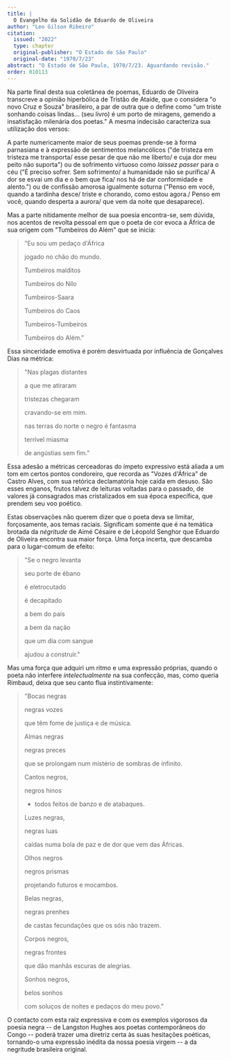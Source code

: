 ```yaml
---
title: |
  O Evangelho da Solidão de Eduardo de Oliveira
author: "Leo Gilson Ribeiro"
citation:
  issued: "2022"
  type: chapter
  original-publisher: "O Estado de São Paulo"
  original-date: "1970/7/23"
abstract: "O Estado de São Paulo, 1970/7/23. Aguardando revisão."
order: 010113
---
```


Na parte final desta sua coletânea de poemas, Eduardo de Oliveira transcreve a opinião hiperbólica de Tristão de Ataíde, que o considera "o novo Cruz e Souza" brasileiro, a par de outra que o define como "um triste sonhando coisas lindas... (seu livro) é um porto de miragens, gemendo a insatisfação milenária dos poetas." A mesma indecisão caracteriza sua utilização dos versos:

A parte numericamente maior de seus poemas prende-se à forma parnasiana e à expressão de sentimentos melancólicos ("de tristeza em tristeza me transporta/ esse pesar de que não me liberto/ e cuja dor meu peito não suporta") ou de sofrimento virtuoso como *laissez passer* para o céu ("É preciso sofrer. Sem sofrimento/ a humanidade não se purifica/ A dor se esvai um dia e o bem que fica/ nos há de dar conformidade e alento.") ou de confissão amorosa igualmente soturna ("Penso em você, quando a tardinha desce/ triste e chorando, como estou agora./ Penso em você, quando desperta a aurora/ que vem da noite que desaparece).

Mas a parte nitidamente melhor de sua poesia encontra-se, sem dúvida, nos acentos de revolta pessoal em que o poeta de cor evoca a África de sua origem com "Tumbeiros do Além" que se inicia:

> "Eu sou um pedaço d'África 
>
> jogado no chão do mundo. 
>
> Tumbeiros malditos 
>
> Tumbeiros do Nilo 
>
> Tumbeiros-Saara 
>
> Tumbeiros do Caos 
>
> Tumbeiros-Tumbeiros 
>
> Tumbeiros do Além."

Essa sinceridade emotiva é porém desvirtuada por influência de Gonçalves Dias na métrica:

> "Nas plagas distantes 
>
> a que me atiraram 
>
> tristezas chegaram 
>
> cravando-se em mim. 
>
> nas terras do norte o negro é fantasma 
>
> terrível miasma 
>
> de angústias sem fim."

Essa adesão a métricas cerceadoras do ímpeto expressivo está aliada a um tom em certos pontos condoreiro, que recorda as "Vozes d'África" de Castro Alves, com sua retórica declamatória hoje caída em desuso. São esses enganos, frutos talvez de leituras voltadas para o passado, de valores já consagrados mas cristalizados em sua época específica, que prendem seu voo poético.

Estas observações não querem dizer que o poeta deva se limitar, forçosamente, aos temas raciais. Significam somente que é na temática brotada da *négritude* de Aimé Césaire e de Léopold Senghor que Eduardo de Oliveira encontra sua maior força. Uma força incerta, que descamba para o lugar-comum de efeito:

> "Se o negro levanta 
>
> seu porte de ébano 
>
> é eletrocutado 
>
> é decapitado 
>
> a bem do país 
>
> a bem da nação 
>
> que um dia com sangue 
>
> ajudou a construir."

Mas uma força que adquiri um ritmo e uma expressão próprias, quando o poeta não interfere *intelectualmente* na sua confecção, mas, como queria Rimbaud, deixa que seu canto flua instintivamente:

> "Bocas negras 
>
> negras vozes 
>
> que têm fome de justiça e de música. 
>
> Almas negras 
>
> negras preces 
>
> que se prolongam num mistério de sombras de infinito. 
>
> Cantos negros, 
>
> negros hinos 
>
> - todos feitos de banzo e de atabaques. 
>
> Luzes negras, 
>
> negras luas 
>
> caídas numa bola de paz e de dor que vem das Áfricas. 
>
> Olhos negros 
>
> negros prismas 
>
> projetando futuros e mocambos. 
>
> Belas negras, 
>
> negras prenhes 
>
> de castas fecundações que os sóis não trazem. 
>
> Corpos negros, 
>
> negras frontes 
>
> que dão manhãs escuras de alegrias. 
>
> Sonhos negros, 
>
> belos sonhos 
>
> com soluços de noites e pedaços do meu povo."

O contacto com esta raiz expressiva e com os exemplos vigorosos da poesia negra -- de Langston Hughes aos poetas contemporâneos do Congo -- poderá trazer uma diretriz certa às suas hesitações poéticas, tornando-o uma expressão inédita da nossa poesia virgem -- a da negritude brasileira original.


